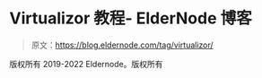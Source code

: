 # Virtualizor 教程- ElderNode 博客

> 原文：<https://blog.eldernode.com/tag/virtualizor/>

版权所有 2019-2022 Eldernode。版权所有